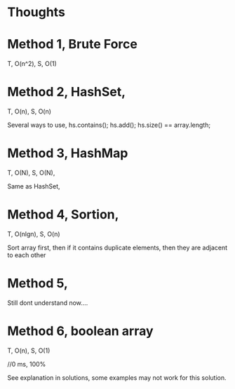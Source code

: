# Thoughts

# Method 1, Brute Force

T, O(n^2), S, O(1)

# Method 2, HashSet, 

T, O(n), S, O(n)

Several ways to use, hs.contains(); hs.add(); hs.size() == array.length;

# Method 3, HashMap

T, O(N), S, O(N),

Same as HashSet,

# Method 4, Sortion,

T, O(nlgn), S, O(n)

Sort array first, then if it contains duplicate elements, then they are adjacent to each other

# Method 5, 

Still dont understand now....




# Method 6, boolean array

T, O(n), S, O(1)

//0 ms, 100%

See explanation in solutions, some examples may not work for this solution.



